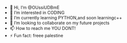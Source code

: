 - 👋 Hi, I’m @OUssiUDBmE
- 👀 I’m interested in CODING
- 🌱 I’m currently learning PYTHON,and soon learningc++
- 💞️ I’m looking to collaborate on my future projects
- 📫 How to reach me YOU DONT!
- ⚡ Fun fact: freee palestine

<!---
OUssiUDBmE/OUssiUDBmE is a ✨ special ✨ repository because its `README.md` (this file) appears on your GitHub profile.
You can click the Preview link to take a look at your changes.
--->
